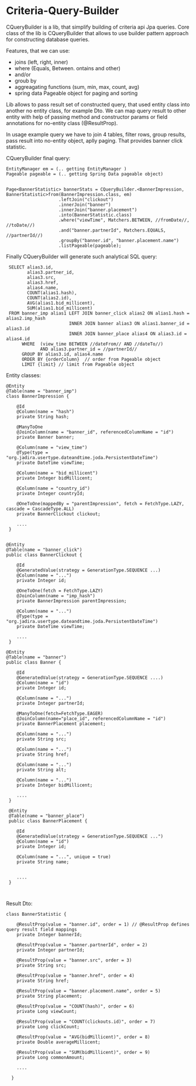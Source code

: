 # Criteria-Query-Builder

CQueryBuilder is a lib, that simplify building of criteria api Jpa queries. 
Core class of the lib is CQueryBuilder that allows to use builder pattern approach for constructing database queries.

Features, that we can use:

 - joins (left, right, inner)
 - where (Equals, Between. ontains and other)
 - and/or 
 - groub by
 - aggreagating functions (sum, min, max, count, avg)
 - spring data Pageable object for paging and sorting
 
 Lib allows to pass result set of constructed query, that used entity class into another no entity class, for example Dto. 
 We can map query result to other entity with help of passing method and constructor params or field annotations for no-entity class (@ResultProp). 

In usage example query we have to join 4 tables, filter rows, group results, pass result into no-entity object, aplly paging. 
That provides banner click statistic.

CQueryBuilder final query:

```
EntityManager em = (.. getting EntityManager )
Pageable pageable = (.. getting Spring Data pageable object)


Page<BannerStatistic> bannerStats = CQueryBuilder.<BannerImpression, BannerStatistic>from(BannerImpression.class, em)
                    .leftJoin("clickout")
                    .innerJoin("banner")
                    .innerJoin("banner.placement")
                    .into(BannerStatistic.class)
                    .where("viewTime", Matchers.BETWEEN, //fromDate//, //toDate//)
                    .and("banner.partnerId", Matchers.EQUALS, //partnerId//)
                    .groupBy("banner.id", "banner.placement.name")
                    .listPageable(pageable);
```  

Finally CQueryBuilder will generate such analytical SQL query:

``` 
 SELECT alias3.id,
        alias3.partner_id,
        alias3.src,
        alias3.href,
        alias4.name,
        COUNT(alias1.hash),
        COUNT(alias2.id),
        AVG(alias1.bid_millicent),
        SUM(alias1.bid_millicent)
 FROM banner_imp alias1 LEFT JOIN banner_click alias2 ON alias1.hash = alias2.imp_hash
                        INNER JOIN banner alias3 ON alias1.banner_id = alias3.id
                        INNER JOIN banner_place alias4 ON alias3.id = alias4.id
      WHERE  (view_time BETWEEN //dateFrom// AND //dateTo//) 
             AND alias3.partner_id = //partnerId//
      GROUP BY alias3.id, alias4.name
      ORDER BY {orderColumn}  // order from Pageable object
      LIMIT {limit} // limit from Pageable object
``` 
  
Entity classes: 
```  
@Entity
@Table(name = "banner_imp")
class BannerImpression {

    @Id
    @Column(name = "hash")
    private String hash;

    @ManyToOne
    @JoinColumn(name = "banner_id", referencedColumnName = "id")
    private Banner banner;

    @Column(name = "view_time")
    @Type(type = "org.jadira.usertype.dateandtime.joda.PersistentDateTime")
    private DateTime viewTime;

    @Column(name = "bid_millicent")
    private Integer bidMillicent;

    @Column(name = "country_id")
    private Integer countryId;

    @OneToOne(mappedBy = "parentImpression", fetch = FetchType.LAZY, cascade = CascadeType.ALL)
    private BannerClickout clickout;
    
    ....
 }

 
@Entity
@Table(name = "banner_click")
public class BannerClickout {

    @Id
    @GeneratedValue(strategy = GenerationType.SEQUENCE ...)
    @Column(name = "...")
    private Integer id;

    @OneToOne(fetch = FetchType.LAZY)
    @JoinColumn(name = "imp_hash")
    private BannerImpression parentImpression;

    @Column(name = "...")
    @Type(type = "org.jadira.usertype.dateandtime.joda.PersistentDateTime")
    private DateTime viewTime;
    
    ....
 }
 
@Entity
@Table(name = "banner")
public class Banner {

    @Id
    @GeneratedValue(strategy = GenerationType.SEQUENCE ....)
    @Column(name = "id")
    private Integer id;

    @Column(name = "...")
    private Integer partnerId;

    @ManyToOne(fetch=FetchType.EAGER)
    @JoinColumn(name="place_id", referencedColumnName = "id")
    private BannerPlacement placement;

    @Column(name = "...")
    private String src;

    @Column(name = "...")
    private String href;

    @Column(name = "...")
    private String alt;

    @Column(name = "...")
    private Integer bidMillicent;
  
    ....
 }
 
 @Entity
 @Table(name = "banner_place")
 public class BannerPlacement {

    @Id
    @GeneratedValue(strategy = GenerationType.SEQUENCE ...")
    @Column(name = "id")
    private Integer id;

    @Column(name = "...", unique = true)
    private String name;
    
    
    ....
 }   
    
 
```
   
Result Dto:

```
class BannerStatistic {

    @ResultProp(value = "banner.id", order = 1) // @ResultProp defines query result field mappings
    private Integer bannerId;

    @ResultProp(value = "banner.partnerId", order = 2)
    private Integer partnerId;

    @ResultProp(value = "banner.src", order = 3)
    private String src;

    @ResultProp(value = "banner.href", order = 4)
    private String href;

    @ResultProp(value = "banner.placement.name", order = 5)
    private String placement;

    @ResultProp(value = "COUNT(hash)", order = 6)
    private Long viewCount;

    @ResultProp(value = "COUNT(clickouts.id)", order = 7)
    private Long clickCount;

    @ResultProp(value = "AVG(bidMillicent)", order = 8)
    private Double averageMillicent;

    @ResultProp(value = "SUM(bidMillicent)", order = 9)
    private Long commonAmount;
    
    ....
    
  }       
```  


